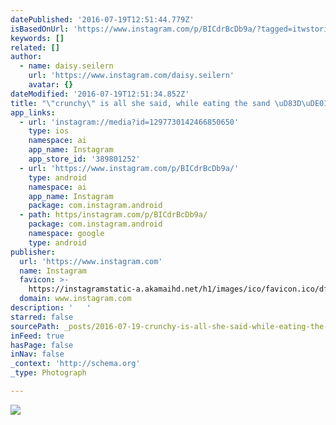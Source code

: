 ```yaml
---
datePublished: '2016-07-19T12:51:44.779Z'
isBasedOnUrl: 'https://www.instagram.com/p/BICdrBcDb9a/?tagged=itwstories'
keywords: []
related: []
author:
  - name: daisy.seilern
    url: 'https://www.instagram.com/daisy.seilern'
    avatar: {}
dateModified: '2016-07-19T12:51:34.852Z'
title: "\"crunchy\" is all she said, while eating the sand \uD83D\uDE01\uD83D\uDE1D  "
app_links:
  - url: 'instagram://media?id=1297730142466850650'
    type: ios
    namespace: ai
    app_name: Instagram
    app_store_id: '389801252'
  - url: 'https://www.instagram.com/p/BICdrBcDb9a/'
    type: android
    namespace: ai
    app_name: Instagram
    package: com.instagram.android
  - path: https/instagram.com/p/BICdrBcDb9a/
    package: com.instagram.android
    namespace: google
    type: android
publisher:
  url: 'https://www.instagram.com'
  name: Instagram
  favicon: >-
    https://instagramstatic-a.akamaihd.net/h1/images/ico/favicon.ico/dfa85bb1fd63.ico
  domain: www.instagram.com
description: '   '
starred: false
sourcePath: _posts/2016-07-19-crunchy-is-all-she-said-while-eating-the-sand.md
inFeed: true
hasPage: false
inNav: false
_context: 'http://schema.org'
_type: Photograph

---
```

![   ](https://imgflo.herokuapp.com/graph/vahj1ThiexotieMo/1dc97b96d99d9dde11536ec23717684a/croprotate.jpg?cropheight=441&cropwidth=640&degrees=0&input=https%3A%2F%2Fscontent.cdninstagram.com%2Ft51.2885-15%2Fs640x640%2Fsh0.08%2Fe35%2F13743462_1133804580011514_156588519_n.jpg%3Fig_cache_key%3DMTI5NzczMDE0MjQ2Njg1MDY1MA%253D%253D.2&x=0&y=103)